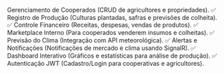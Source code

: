 Gerenciamento de Cooperados (CRUD de agricultores e propriedades).
✅ Registro de Produção (Culturas plantadas, safras e previsões de colheita).
✅ Controle Financeiro (Receitas, despesas, vendas de produtos).
✅ Marketplace Interno (Para cooperados venderem insumos e colheitas).
✅ Previsão do Clima (Integração com API meteorológica).
✅ Alertas e Notificações (Notificações de mercado e clima usando SignalR).
✅ Dashboard Interativo (Gráficos e estatísticas para análise de produção).
✅ Autenticação JWT (Cadastro/Login para cooperativas e agricultores).
